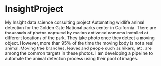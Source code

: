 # InsightProject
My Insight data science consulting project 
Automating wildlife animal detection for the Golden Gate National parks center in California.
There are thousands of photos captured by motion activated cameras installed at different locations of the park. They take photo once they detect a moving object. However, more than 95% of the time the moving body is not a real animal. Moving tree branches, leaves and people such as hikers, etc. are among the common targets in these photos.
I am developing a pipeline to automate the animal detection process using their pool of images.
  